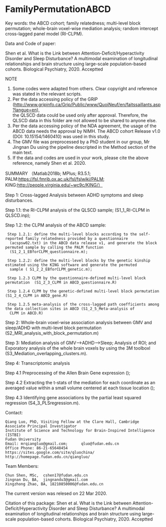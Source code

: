 # FamilyPermutationABCD

Key words:
the ABCD cohort; family relatedness; multi-level block permutation; 
whole-brain voxel-wise mediation analysis; random intercept cross-lagged panel model (RI-CLPM).

Data and Code of paper: 

Shen et al. What is the Link between Attention-Deficit/Hyperactivity Disorder and Sleep Disturbance? 
A multimodal examination of longitudinal relationships and brain structure using large-scale population-based cohorts. 
Biological Psychiatry, 2020. Acceptted

NOTE
1. Some codes were adapted from others. Clear copyright and reference was stated in the relevant scripts.
2. Per the data accessing policy of the GRIP (http://www.gripinfo.ca/Grip/Public/www/QuoiNeuf/en/faitssaillants.asp?langue=en),  
the QLSCD data could be used only after approval. Therefore, the QLSCD data in this folder are not allowed to be shared to anyone else.
3. Per the data accessing policy of the NDA agreement, the usage of the ABCD data needs the approval by NIMH. The ABCD cohort Release v1.0 (DOI: 10.15154/1460410) was used in this study.  
4. The GMV file was preprocessed by a PhD student in our group, Mr Jingnan Du using the pipeline descripted in the Method section of the main text. 
5. If the data and codes are used in your work, please cite the above reference, namely Shen et al. 2020. 

SUMMARY （Matlab2018b; MPlus; R3.5.1; PALM:https://fsl.fmrib.ox.ac.uk/fsl/fslwiki/PALM; KING:http://people.virginia.edu/~wc9c/KING/）

Step 1: Cross-lagged Analysis between ADHD symptoms and sleep disturbances.
   
   Step 1.1: the RI-CLPM analysis of the QLSCD sample; (S1_1_RI-CLPM in QLSCD.inp);
   
   Step 1.2: the CLPM analysis of the ABCD sample:
     
     Step 1.2.1: define the multi-level blocks according to the self-reported family relatedness provided by a questionnaire
      (acspsw02.txt) in the ABCD data release v1, and generate the block permuted sample by calling the PALM function
      (S1_2_1_EBforCLPM_questionnaire.m);
     
     Step 1.2.2: define the multi-level blocks by the genetic kinship estimated using the KING software and generate the permuted
      sample ( S1_2_2_EBforCLPM_genetic.m);
     
     Step 1.2.3 CLPM by the questionnaire-defined multi-level block permutation  (S1_2_3_CLPM in ABCD_questionnaire.R)
     
     Step 1.2.4 CLPM by the genetic-defined multi-level block permutation  (S1_2_4_CLPM in ABCD_gene.R)
     
     Step 1.2.5 meta-analysis of the cross-lagged path coefficients among the data collection sites in ABCD (S1_2_5_Meta-analysis of
      CLPM in ABCD.R)

Step 2: Whole-brain voxel-wise association analysis between GMV and sleep/ADHD with multi-level block permutation  
(S2_MRI_analysis_with_block_permutation.m)

Step 3: Mediation analysis of GMV-->ADHD-->Sleep; Analysis of ROI; and Exporatory analysis of the whole brain voxels by using the 3M toolboxl (S3_Mediation_overlapping_clusters.m).

Step 4: Transcriptomic analysis
  
  Step 4.1 Preprocessing of the Allen Brain Gene expression ();
  
  Step 4.2 Extracting the t-stats of the mediation for each coordinate as an averaged value within a small volume centered at each tissue location ();
  
  Step 4.3 Identifying gene associations by the partial least squared regression  (S4_3_PLSregression.m).


Contact: 

    Qiang Luo, PhD, Visiting Fellow at the Clare Hall, Cambridge
    Associate Principal Investigator
    Institute of Science and Technology for Brain-Inspired Intelligence (ISTBI)
    Fudan University
    Email: mrqiangluo@gmail.com;      qluo@fudan.edu.cn
    Office Phone: 86-21-65648454
    https://sites.google.com/site/qluochina/
    http://homepage.fudan.edu.cn/qiangluo/

Team Members:  

    Chun Shen, MSc,  cshen17@fudan.edu.cn
    Jingnan Du, BA,  jingnandu3@gmail.com
    Xingzhong Zhao, BA, 18210850006@fudan.edu.cn

The current version was relesed on 22 Mar 2020. 

Citation of this package:
Shen et al. What is the Link between Attention-Deficit/Hyperactivity Disorder and Sleep Disturbance? 
A multimodal examination of longitudinal relationships and brain structure using large-scale population-based cohorts. 
Biological Psychiatry, 2020. Acceptted

 
